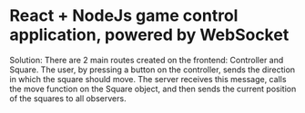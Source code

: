 # React + NodeJs game control application, powered by WebSocket

Solution: There are 2 main routes created on the frontend: Controller and Square. The user, by pressing a button on the controller, sends the direction in which the square should move. The server receives this message, calls the move function on the Square object, and then sends the current position of the squares to all observers.
